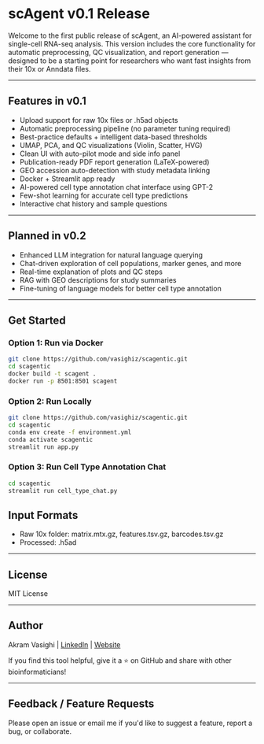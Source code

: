 #  scAgent v0.1 Release

Welcome to the first public release of scAgent, an AI-powered assistant for single-cell RNA-seq analysis. This version includes the core functionality for automatic preprocessing, QC visualization, and report generation — designed to be a starting point for researchers who want fast insights from their 10x or Anndata files.

________________________________________

##  Features in v0.1
- Upload support for raw 10x files or .h5ad objects
- Automatic preprocessing pipeline (no parameter tuning required)
- Best-practice defaults + intelligent data-based thresholds
- UMAP, PCA, and QC visualizations (Violin, Scatter, HVG)
- Clean UI with auto-pilot mode and side info panel
- Publication-ready PDF report generation (LaTeX-powered)
- GEO accession auto-detection with study metadata linking
- Docker + Streamlit app ready
- AI-powered cell type annotation chat interface using GPT-2
- Few-shot learning for accurate cell type predictions
- Interactive chat history and sample questions

________________________________________

##  Planned in v0.2
- Enhanced LLM integration for natural language querying
- Chat-driven exploration of cell populations, marker genes, and more
- Real-time explanation of plots and QC steps
- RAG with GEO descriptions for study summaries
- Fine-tuning of language models for better cell type annotation

________________________________________

##  Get Started

### Option 1: Run via Docker
```bash
git clone https://github.com/vasighiz/scagentic.git
cd scagentic
docker build -t scagent .
docker run -p 8501:8501 scagent
```

### Option 2: Run Locally
```bash
git clone https://github.com/vasighiz/scagentic.git
cd scagentic
conda env create -f environment.yml
conda activate scagentic
streamlit run app.py
```

### Option 3: Run Cell Type Annotation Chat
```bash
cd scagentic
streamlit run cell_type_chat.py
```

##  Input Formats
- Raw 10x folder: matrix.mtx.gz, features.tsv.gz, barcodes.tsv.gz
- Processed: .h5ad

________________________________________

##  License
MIT License

________________________________________

## Author
Akram Vasighi | [LinkedIn](https://www.linkedin.com/in/vasighi/) | [Website]([https://vasighiz.github.io/](https://vasighiz.github.io/portfolio/))

If you find this tool helpful, give it a ⭐ on GitHub and share with other bioinformaticians!

________________________________________

##  Feedback / Feature Requests
Please open an issue or email me if you'd like to suggest a feature, report a bug, or collaborate. 
